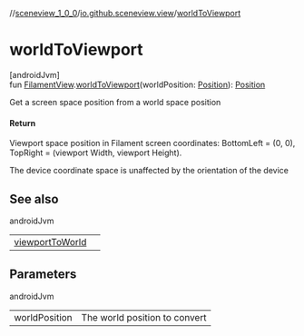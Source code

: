 //[sceneview_1_0_0](../../index.md)/[io.github.sceneview.view](index.md)/[worldToViewport](world-to-viewport.md)

# worldToViewport

[androidJvm]\
fun [FilamentView](index.md#45027628%2FClasslikes%2F-602047187).[worldToViewport](world-to-viewport.md)(worldPosition: [Position](../io.github.sceneview.math/index.md#945960193%2FClasslikes%2F-602047187)): [Position](../io.github.sceneview.math/index.md#945960193%2FClasslikes%2F-602047187)

Get a screen space position from a world space position

#### Return

Viewport space position in Filament screen coordinates: BottomLeft = (0, 0), TopRight = (viewport Width, viewport Height).

The device coordinate space is unaffected by the orientation of the device

## See also

androidJvm

| | |
|---|---|
| [viewportToWorld](viewport-to-world.md) |  |

## Parameters

androidJvm

| | |
|---|---|
| worldPosition | The world position to convert |
